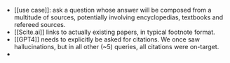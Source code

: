 - [[use case]]: ask a question whose answer will be composed from a multitude of sources, potentially involving encyclopedias, textbooks and refereed sources.
- [[Scite.ai]] links to actually existing papers, in typical footnote format.
- [[GPT4]] needs to explicitly be asked for citations. We once saw hallucinations, but in all other (~5) queries, all citations were on-target.
-